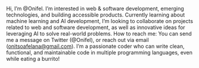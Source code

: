 Hi, I’m @Onifel.
I’m interested in web & software development, emerging technologies, and building accessible products.
Currently learning about machine learning and AI development, I’m looking to collaborate on projects related to web and software development, as well as innovative ideas for leveraging AI to solve real-world problems.
How to reach me: You can send me a message on Twitter (@Onifel), or reach out via email (onitsoafelana@gmail.com).
I’m a passionate coder who can write clean, functional, and maintainable code in multiple programming languages, even while eating a burrito!

<!---
Onifel/Onifel is a ✨ special ✨ repository because its `README.md` (this file) appears on your GitHub profile.
You can click the Preview link to take a look at your changes.
--->

